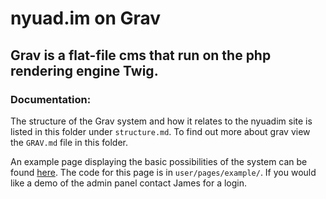 # nyuad.im on Grav

## Grav is a flat-file cms that run on the php rendering engine Twig. 

### Documentation:
The structure of the Grav system and how it relates to the nyuadim site is listed in this folder under `structure.md`. To find out more about grav view the `GRAV.md` file in this folder.

An example page displaying the basic possibilities of the system can be found [here](beta.nyuad.im/example). The code for this page is in `user/pages/example/`. If you would like a demo of the admin panel contact James for a login.